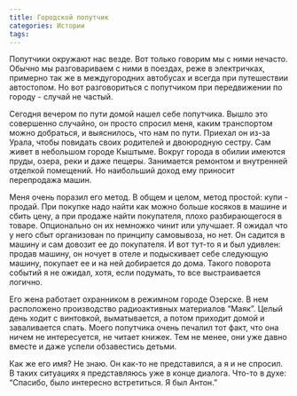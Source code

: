 ```yaml
---
title: Городской попутчик
categories: Истории
tags: 
---
```

Попутчики окружают нас везде. Вот только говорим мы с ними нечасто. Обычно мы разговариваем с ними в поездах, реже в электричках, примерно так же в междугородних автобусах и всегда при путешествии автостопом. Но вот разговориться с попутчиком при передвижении по городу - случай не частый. 

Сегодня вечером по пути домой нашел себе попутчика. Вышло это совершенно случайно, он просто спросил меня, каким транспортом можно добраться, и выяснилось, что нам по пути. Приехал он из-за Урала, чтобы повидать своих родителей и двоюродную сестру. Сам живет в небольшом городе Кыштыме. Вокруг города в обилии имеются пруды, озера, реки и даже пещеры. Занимается ремонтом и внутренней отделкой помещений. Но наибольший доход ему приносит перепродажа машин. 

Меня очень поразил его метод. В общем и целом, метод простой: купи - продай. При покупке надо найти как можно больше косяков в машине и сбить цену, а при продаже найти покупателя, плохо разбирающегося в товаре. Опционально он их немножко чинит или улучшает. Я ожидал что у него сбыт организован по принципу самовывоза, но нет. Он садится в машину и сам довозит ее до покупателя. И вот тут-то я и был удивлен: продав машину, он ночует в отеле и подыскивает себе следующую машину, покупает ее и на ней добирается до дома. Такого поворота событий я не ожидал, хотя, если подумать, то все выстраивается логично. 

Его жена работает охранником в режимном городе Озерске. В нем расположено производство радиоактивных материалов “Маяк”. Целый день ходит с винтовкой, выматывается, а потом приходит домой и заваливается спать. Моего попутчика очень печалил тот факт, что она ничем не интересуется, не читает книжек. Тем не менее, они уже давно вместе и даже успели обзавестись детьми. 

Как же его имя? Не знаю. Он как-то не представился, а я и не спросил. В таких ситуациях я представляюсь уже в конце диалога. Что-то в духе: “Спасибо, было интересно встретиться. Я был Антон.”